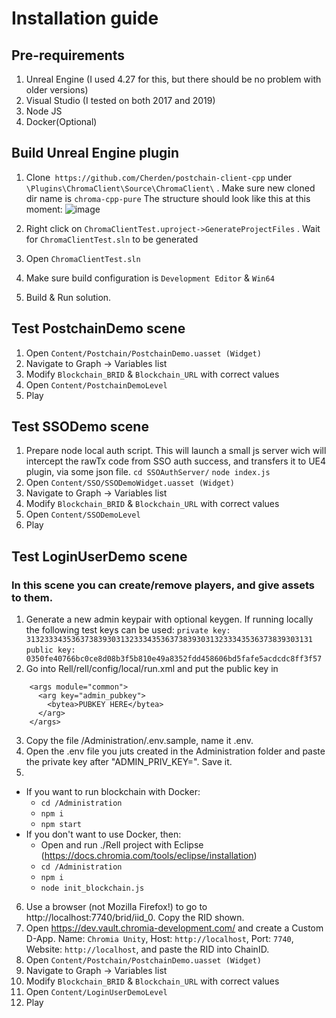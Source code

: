
# Installation guide


## Pre-requirements

1. Unreal Engine (I used 4.27 for this, but there should be no problem with older versions)
2. Visual Studio (I tested on both 2017 and 2019)
3. Node JS
4. Docker(Optional)

## Build Unreal Engine plugin

1. Clone` https://github.com/Cherden/postchain-client-cpp` under `\Plugins\ChromaClient\Source\ChromaClient\` .
Make sure new cloned dir name is `chroma-cpp-pure`
The structure should look like this at this moment: 
![image](https://user-images.githubusercontent.com/85849035/140369944-0f6673a5-8ff0-4a06-b97d-a1ae08dc9517.png)

2. Right click on `ChromaClientTest.uproject->GenerateProjectFiles` . Wait for `ChromaClientTest.sln` to be generated
5. Open `ChromaClientTest.sln`
6. Make sure build configuration is `Development Editor`  & `Win64`	
7. Build & Run solution.

## Test PostchainDemo scene
1. Open `Content/Postchain/PostchainDemo.uasset (Widget)`
2. Navigate to Graph -> Variables list
3. Modify `Blockchain_BRID` & `Blockchain_URL` with correct values
4. Open `Content/PostchainDemoLevel`
5. Play

## Test SSODemo scene
1. Prepare node local auth script. This will launch a small js server wich will intercept the rawTx code from SSO auth success, and transfers it to UE4 plugin, via some json file. 
`cd SSOAuthServer/`
`node index.js`
2. Open `Content/SSO/SSODemoWidget.uasset (Widget)`
3. Navigate to Graph -> Variables list
4. Modify `Blockchain_BRID` & `Blockchain_URL` with correct values
5. Open `Content/SSODemoLevel`
6. Play

## Test LoginUserDemo scene
### In this scene you can create/remove players, and give assets to them.
1. Generate a new admin keypair with optional keygen. If running locally the following test keys can be used:
    `private key: 3132333435363738393031323334353637383930313233343536373839303131`
    `public key: 0350fe40766bc0ce8d08b3f5b810e49a8352fdd458606bd5fafe5acdcdc8ff3f57`  
2. Go into Rell/rell/config/local/run.xml and put the public key in
```
    <args module="common">
      <arg key="admin_pubkey">
        <bytea>PUBKEY HERE</bytea>
      </arg>
    </args>
```
3. Copy the file /Administration/.env.sample, name it .env.
4. Open the .env file you juts created in the Administration folder and paste the private key after "ADMIN_PRIV_KEY=". Save it.
5.
- If you want to run blockchain with Docker: 
  - `cd /Administration`  
  - `npm i`
  - `npm start`
- If you don't want to use Docker, then:
  - Open and run ./Rell project with Eclipse (https://docs.chromia.com/tools/eclipse/installation)
  - `cd /Administration`
  - `npm i`
  - `node init_blockchain.js`
6. Use a browser (not Mozilla Firefox!) to go to http://localhost:7740/brid/iid_0. Copy the RID shown.
7. Open https://dev.vault.chromia-development.com/ and create a Custom D-App. Name: `Chromia Unity`, Host: `http://localhost`, Port: `7740`, Website: `http://localhost`, and paste the RID into ChainID.
8. Open `Content/Postchain/PostchainDemo.uasset (Widget)`
9. Navigate to Graph -> Variables list
10. Modify `Blockchain_BRID` & `Blockchain_URL` with correct values
11. Open `Content/LoginUserDemoLevel`
12. Play


